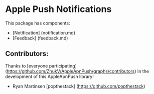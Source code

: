 Apple Push Notifications
========================

This package has components:

* [Notification] (notification.md)
* [Feedback] (feedback.md)

Contributors:
-------------

Thanks to [everyone participating] (https://github.com/ZhukV/AppleApnPush/graphs/contributors) in the development of this AppleApnPush library!

* Ryan Martinsen [popthestack] (https://github.com/popthestack)